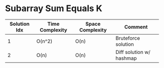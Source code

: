 # Subarray Sum Equals K

| Solution Idx | Time Complexity | Space Complexity | Comment                  |
| ------------ | --------------- | ---------------- | ------------------------ |
| 1            | O(n^2)          | O(n)             | Bruteforce solution      |
| 2            | O(n)            | O(n)             | Diff solution w/ hashmap |
